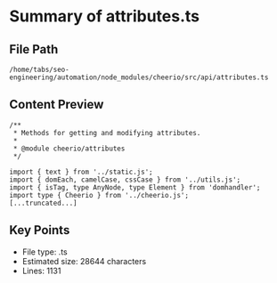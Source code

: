 # Summary of attributes.ts
  
## File Path
`/home/tabs/seo-engineering/automation/node_modules/cheerio/src/api/attributes.ts`

## Content Preview
```
/**
 * Methods for getting and modifying attributes.
 *
 * @module cheerio/attributes
 */

import { text } from '../static.js';
import { domEach, camelCase, cssCase } from '../utils.js';
import { isTag, type AnyNode, type Element } from 'domhandler';
import type { Cheerio } from '../cheerio.js';
[...truncated...]
```

## Key Points
- File type: .ts
- Estimated size: 28644 characters
- Lines: 1131
